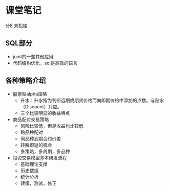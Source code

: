 # 课堂笔记

分8 刘松铭

## SQL部分

- joint的一些其他应用
- 代码结构优化，sql是高效的语言

## 各种策略介绍

- 股票型alpha策略
  - 升水：升水指为判断远期或期货价格而向即期价格中添加的点数。与贴水（Discount）对应。
  - 三个比较明显的收益特点
- 商品配对交易策略
  - 风险比较低，但是收益也比较低
  - 跨品种配对
  - 同品种到期合约价差
  - 转瞬即逝的机会
  - 多策略，多周期，多品种
- 投资交易模型基本研发流程
  - 基础理论支撑
  - 历史数据
  - 统计分析
  - 建模，测试，修正





